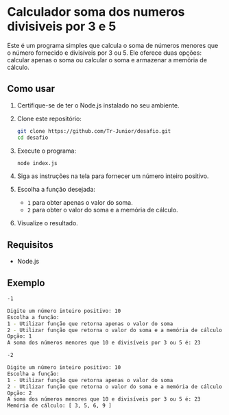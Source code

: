 # Calculador soma dos numeros divisiveis por 3 e 5

Este é um programa simples que calcula o soma de números menores que o número fornecido e divisíveis por 3 ou 5. Ele oferece duas opções: calcular apenas o soma ou calcular o soma e armazenar a memória de cálculo.

## Como usar

1. Certifique-se de ter o Node.js instalado no seu ambiente.

2. Clone este repositório:

    ```bash
    git clone https://github.com/Tr-Junior/desafio.git
    cd desafio
    ```

3. Execute o programa:

    ```bash
    node index.js
    ```

4. Siga as instruções na tela para fornecer um número inteiro positivo.

5. Escolha a função desejada:

    - `1` para obter apenas o valor do soma.
    - `2` para obter o valor do soma e a memória de cálculo.

6. Visualize o resultado.

## Requisitos

- Node.js

## Exemplo

```bash
-1

Digite um número inteiro positivo: 10
Escolha a função:
1 - Utilizar função que retorna apenas o valor do soma
2 - Utilizar função que retorna o valor do soma e a memória de cálculo
Opção: 1
A soma dos números menores que 10 e divisíveis por 3 ou 5 é: 23

-2

Digite um número inteiro positivo: 10
Escolha a função:
1 - Utilizar função que retorna apenas o valor do soma
2 - Utilizar função que retorna o valor do soma e a memória de cálculo
Opção: 2
A soma dos números menores que 10 e divisíveis por 3 ou 5 é: 23
Memória de cálculo: [ 3, 5, 6, 9 ]
